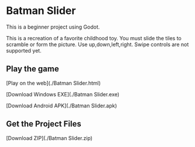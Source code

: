 # Batman Slider

This is a beginner project using Godot. 

This is a recreation of a favorite childhood toy. You must slide the tiles to scramble or form the picture. 
Use up,down,left,right. Swipe controls are not supported yet.

## Play the game

[Play on the web](./Batman Slider.html)

[Download Windows EXE](./Batman Slider.exe)

[Download Android APK](./Batman Slider.apk)

## Get the Project Files

[Download ZIP](./Batman Slider.zip)